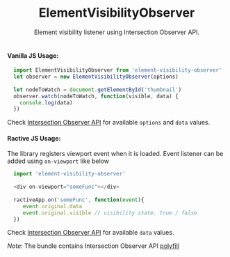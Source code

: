 <h1 align="center">ElementVisibilityObserver</h1>
<div align="center"> Element visibility listener using Intersection Observer API. </div>
<br />

#### Vanilla JS Usage:

```javascript
  import ElementVisibilityObserver from 'element-visibility-observer'
  let observer = new ElementVisibilityObserver(options)
  
  let nodeToWatch = document.getElementById('thumbnail')
  observer.watch(nodeToWatch, function(visible, data) {
    console.log(data)
  })
```
Check [Intersection Observer API](https://developer.mozilla.org/en-US/docs/Web/API/Intersection_Observer_API#Creating_an_intersection_observer) for available `options` and `data` values.

#### Ractive JS Usage:
The library registers viewport event when it is loaded. Event listener can be added using `on-viewport` like below

```javascript
  import 'element-visibility-observer'
  
  <div on-viewport="someFunc"></div>
  
  ractiveApp.on('someFunc', function(event){
     event.original.data
     event.original.visible // visibility state. true / false
  })
```

Check [Intersection Observer API](https://developer.mozilla.org/en-US/docs/Web/API/Intersection_Observer_API#Creating_an_intersection_observer) for available `data` values.

*Note*: The bundle contains Intersection Observer API [polyfill](https://github.com/w3c/IntersectionObserver/tree/master/polyfill)
